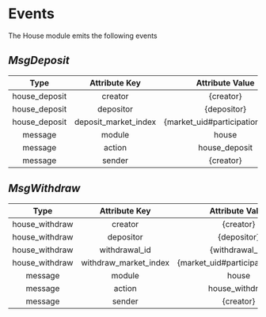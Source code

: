 # **Events**

The House module emits the following events

## *MsgDeposit*

|  Type         |    Attribute Key    |         Attribute Value           |
|:-------------:|:-------------------:|:---------------------------------:|
| house_deposit | creator             |  {creator}                        |
| house_deposit | depositor           |  {depositor}                      |
| house_deposit | deposit_market_index|  {market_uid#participation_index} |
| message       | module              |  house                            |
| message       | action              |  house_deposit                    |
| message       | sender              |  {creator}                        |

## *MsgWithdraw*

|  Type          |    Attribute Key     |        Attribute Value            |
|:--------------:|:--------------------:|:---------------------------------:|
| house_withdraw | creator              |  {creator}                        |
| house_withdraw | depositor            |  {depositor}                      |
| house_withdraw | withdrawal_id        |  {withdrawal_id}                  |
| house_withdraw | withdraw_market_index|  {market_uid#participation_index} |
| message        | module               |  house                            |
| message        | action               |  house_withdraw                   |
| message        | sender               |  {creator}                        |
